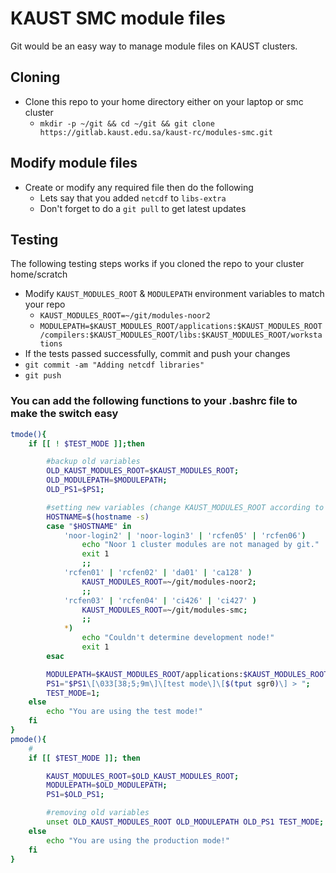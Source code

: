 # KAUST SMC module files
Git would be an easy way to manage module files on KAUST clusters.

## Cloning
* Clone this repo to your home directory either on your laptop or smc cluster
  * `mkdir -p ~/git && cd ~/git && git clone https://gitlab.kaust.edu.sa/kaust-rc/modules-smc.git`

## Modify module files
* Create or modify any required file then do the following
  * Lets say that you added `netcdf` to `libs-extra`
  * Don't forget to do a `git pull` to get latest updates

## Testing
The following testing steps works if you cloned the repo to your cluster home/scratch
  * Modify `KAUST_MODULES_ROOT` & `MODULEPATH` environment variables to match your repo
    * `KAUST_MODULES_ROOT=~/git/modules-noor2`
    * `MODULEPATH=$KAUST_MODULES_ROOT/applications:$KAUST_MODULES_ROOT/compilers:$KAUST_MODULES_ROOT/libs:$KAUST_MODULES_ROOT/workstations`
  * If the tests passed successfully, commit and push your changes
  * `git commit -am "Adding netcdf libraries"`
  * `git push`

### You can add the following functions to your .bashrc file to make the switch easy
```bash
tmode(){
    if [[ ! $TEST_MODE ]];then

        #backup old variables
        OLD_KAUST_MODULES_ROOT=$KAUST_MODULES_ROOT;
        OLD_MODULEPATH=$MODULEPATH;
        OLD_PS1=$PS1;

        #setting new variables (change KAUST_MODULES_ROOT according to your cloned modules path and the used    cluster)
        HOSTNAME=$(hostname -s)
        case "$HOSTNAME" in
            'noor-login2' | 'noor-login3' | 'rcfen05' | 'rcfen06')
                echo "Noor 1 cluster modules are not managed by git."
                exit 1
                ;;
            'rcfen01' | 'rcfen02' | 'da01' | 'ca128' )
                KAUST_MODULES_ROOT=~/git/modules-noor2;
                ;;
            'rcfen03' | 'rcfen04' | 'ci426' | 'ci427' )
                KAUST_MODULES_ROOT=~/git/modules-smc;
                ;;
            *)
                echo "Couldn't determine development node!"
                exit 1
        esac

        MODULEPATH=$KAUST_MODULES_ROOT/applications:$KAUST_MODULES_ROOT/compilers:$KAUST_MODULES_ROOT/libs:$KAUST_MODULES_ROOT/workstations:$KAUST_MODULES_ROOT/sets;
        PS1="$PS1\[\033[38;5;9m\]\[test mode\]\[$(tput sgr0)\] > ";
        TEST_MODE=1;
    else
        echo "You are using the test mode!"
    fi
}
pmode(){
    #
    if [[ $TEST_MODE ]]; then

        KAUST_MODULES_ROOT=$OLD_KAUST_MODULES_ROOT;
        MODULEPATH=$OLD_MODULEPATH;
        PS1=$OLD_PS1;

        #removing old variables
        unset OLD_KAUST_MODULES_ROOT OLD_MODULEPATH OLD_PS1 TEST_MODE;
    else
        echo "You are using the production mode!"
    fi
}
```
